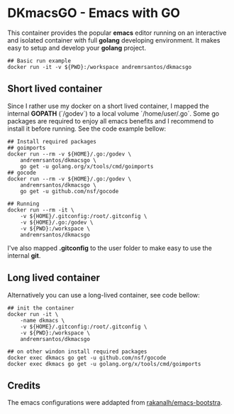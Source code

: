 # DKmacsGO - Emacs with GO

This container provides the popular **emacs** editor running on an
interactive and isolated container with full **golang** developing
environment. It makes easy to setup and develop your **golang**
project.

    ## Basic run example
    docker run -it -v ${PWD}:/workspace andremrsantos/dkmacsgo


## Short lived container

Since I rather use my docker on a short lived container, I mapped
the internal **GOPATH** (´/godev´) to a local volume ´/home/user/.go´.
Some go packages are required to enjoy all emacs benefits and I
recommend to install it before running. See the code example bellow:

    ## Install required packages
    ## goimports
    docker run --rm -v ${HOME}/.go:/godev \
        andremrsantos/dkmacsgo \
        go get -u golang.org/x/tools/cmd/goimports
    ## gocode
    docker run --rm -v ${HOME}/.go:/godev \
        andremrsantos/dkmacsgo \
        go get -u github.com/nsf/gocode

    ## Running
    docker run --rm -it \
        -v ${HOME}/.gitconfig:/root/.gitconfig \
        -v ${HOME}/.go:/godev \
        -v ${PWD}:/workspace \
        andremrsantos/dkmacsgo

I've also mapped **.gitconfig** to the user folder to make easy
to use the internal **git**.

## Long lived container

Alternatively you can use a long-lived container, see code bellow:

    ## init the container
    docker run -it \
        -name dkmacs \
        -v ${HOME}/.gitconfig:/root/.gitconfig \
        -v ${PWD}:/workspace \
        andremrsantos/dkmacsgo

    ## on other windon install required packages
    docker exec dkmacs go get -u github.com/nsf/gocode
    docker exec dkmacs go get -u golang.org/x/tools/cmd/goimports

## Credits

The emacs configurations were addapted from [rakanalh/emacs-bootstra](https://github.com/rakanalh/emacs-bootstrap).
